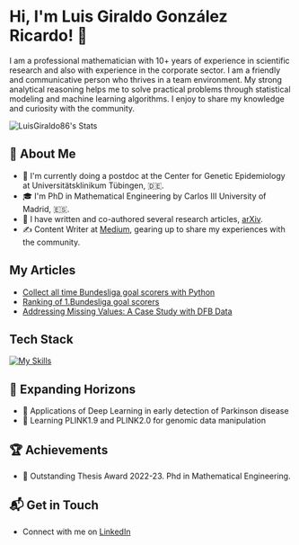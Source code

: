 # Hi, I'm Luis Giraldo González Ricardo! 👋

I am a professional mathematician with 10+ years of experience in scientific research and also with experience in the corporate sector. I am a friendly and communicative person who thrives in a team environment. My strong analytical reasoning helps me to solve practical problems through statistical modeling and machine learning algorithms. I enjoy to share my knowledge and curiosity with the community.

![LuisGiraldo86's Stats](https://github-readme-stats.vercel.app/api?username=LuisGiraldo86&theme=vue-dark&show_icons=true&hide_border=true&count_private=true)

## 🚀 About Me

- 🔭 I'm currently doing a postdoc at the Center for Genetic Epidemiology at Universitätsklinikum Tübingen, :de:.
- 🎓 I'm PhD in Mathematical Engineering by Carlos III University of Madrid, :es:.
- 📝 I have written and co-authored several research articles, [arXiv](https://arxiv.org/search/math?searchtype=author&query=Ricardo%2C+L+G+G).
- ✍️ Content Writer at [Medium](https://medium.com/@luisggon_85289), gearing up to share my experiences with the community.

## My Articles
- [Collect all time Bundesliga goal scorers with Python](https://medium.com/@luisggon_85289/collect-all-time-bundesliga-goal-scorers-with-python-1ee9b2e70377)
- [Ranking of 1.Bundesliga goal scorers](https://medium.com/@luisggon_85289/ranking-of-1-bundesliga-goal-scorers-7a7ddd1559a8)
- [Addressing Missing Values: A Case Study with DFB Data](https://medium.com/@luisggon_85289/addressing-missing-values-a-case-study-with-dfb-data-88df8d4333a0)


## Tech Stack
[![My Skills](https://skillicons.dev/icons?i=r,py,sklearn,latex,github,docker)](https://skillicons.dev)

## 🌱 Expanding Horizons

- 🚀 Applications of Deep Learning in early detection of Parkinson disease
- 🚀 Learning PLINK1.9 and PLINK2.0 for genomic data manipulation

 ## 🏆 Achievements

- 🌟 Outstanding Thesis Award 2022-23. Phd in Mathematical Engineering.


## 📬 Get in Touch

- Connect with me on [LinkedIn](https://www.linkedin.com/in/luisg-gonz-14b008172/)

